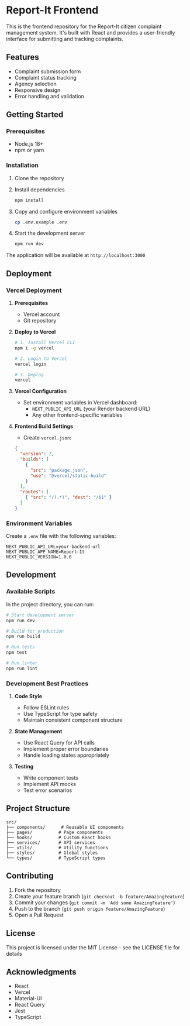 # Report-It Frontend

This is the frontend repository for the Report-It citizen complaint management system. It's built with React and provides a user-friendly interface for submitting and tracking complaints.

## Features

- Complaint submission form
- Complaint status tracking
- Agency selection
- Responsive design
- Error handling and validation

## Getting Started

### Prerequisites

- Node.js 18+
- npm or yarn

### Installation

1. Clone the repository
2. Install dependencies
   ```bash
   npm install
   ```

3. Copy and configure environment variables
   ```bash
   cp .env.example .env
   ```

4. Start the development server
   ```bash
   npm run dev
   ```

The application will be available at `http://localhost:3000`

## Deployment

### Vercel Deployment

1. **Prerequisites**
   - Vercel account
   - Git repository

2. **Deploy to Vercel**
   ```bash
   # 1. Install Vercel CLI
   npm i -g vercel

   # 2. Login to Vercel
   vercel login

   # 3. Deploy
   vercel
   ```

3. **Vercel Configuration**
   - Set environment variables in Vercel dashboard:
     - `NEXT_PUBLIC_API_URL` (your Render backend URL)
     - Any other frontend-specific variables

4. **Frontend Build Settings**
   - Create `vercel.json`:
   ```json
   {
     "version": 2,
     "builds": [
       {
         "src": "package.json",
         "use": "@vercel/static-build"
       }
     ],
     "routes": [
       { "src": "/(.*)", "dest": "/$1" }
     ]
   }
   ```

### Environment Variables

Create a `.env` file with the following variables:

```
NEXT_PUBLIC_API_URL=your-backend-url
NEXT_PUBLIC_APP_NAME=Report-It
NEXT_PUBLIC_VERSION=1.0.0
```

## Development

### Available Scripts

In the project directory, you can run:

```bash
# Start development server
npm run dev

# Build for production
npm run build

# Run tests
npm test

# Run linter
npm run lint
```

### Development Best Practices

1. **Code Style**
   - Follow ESLint rules
   - Use TypeScript for type safety
   - Maintain consistent component structure

2. **State Management**
   - Use React Query for API calls
   - Implement proper error boundaries
   - Handle loading states appropriately

3. **Testing**
   - Write component tests
   - Implement API mocks
   - Test error scenarios

## Project Structure

```
src/
├── components/      # Reusable UI components
├── pages/          # Page components
├── hooks/          # Custom React hooks
├── services/       # API services
├── utils/          # Utility functions
├── styles/         # Global styles
└── types/          # TypeScript types
```

## Contributing

1. Fork the repository
2. Create your feature branch (`git checkout -b feature/AmazingFeature`)
3. Commit your changes (`git commit -m 'Add some AmazingFeature'`)
4. Push to the branch (`git push origin feature/AmazingFeature`)
5. Open a Pull Request

## License

This project is licensed under the MIT License - see the LICENSE file for details

## Acknowledgments

- React
- Vercel
- Material-UI
- React Query
- Jest
- TypeScript
